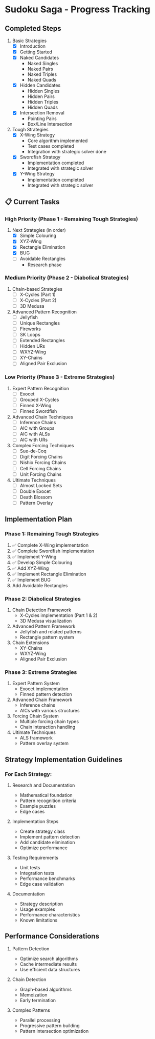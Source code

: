 # Sudoku Saga - Progress Tracking

## Completed Steps

1. Basic Strategies
   - [x] Introduction
   - [x] Getting Started
   - [x] Naked Candidates
     - Naked Singles
     - Naked Pairs
     - Naked Triples
     - Naked Quads
   - [x] Hidden Candidates
     - Hidden Singles
     - Hidden Pairs
     - Hidden Triples
     - Hidden Quads
   - [x] Intersection Removal
     - Pointing Pairs
     - Box/Line Intersection

2. Tough Strategies
   - [x] X-Wing Strategy
     - Core algorithm implemented
     - Test cases completed
     - Integration with strategic solver done
   - [x] Swordfish Strategy
     - Implementation completed
     - Integrated with strategic solver
   - [x] Y-Wing Strategy
     - Implementation completed
     - Integrated with strategic solver


## 📋 Current Tasks

### High Priority (Phase 1 - Remaining Tough Strategies)
1. Next Strategies (in order)
   - [x] Simple Colouring
   - [x] XYZ-Wing
   - [x] Rectangle Elimination
   - [x] BUG
   - [ ] Avoidable Rectangles
     - Research phase

### Medium Priority (Phase 2 - Diabolical Strategies)
1. Chain-based Strategies
   - [ ] X-Cycles (Part 1)
   - [ ] X-Cycles (Part 2)
   - [ ] 3D Medusa

2. Advanced Pattern Recognition
   - [ ] Jellyfish
   - [ ] Unique Rectangles
   - [ ] Fireworks
   - [ ] SK Loops
   - [ ] Extended Rectangles
   - [ ] Hidden URs
   - [ ] WXYZ-Wing
   - [ ] XY-Chains
   - [ ] Aligned Pair Exclusion

### Low Priority (Phase 3 - Extreme Strategies)
1. Expert Pattern Recognition
   - [ ] Exocet
   - [ ] Grouped X-Cycles
   - [ ] Finned X-Wing
   - [ ] Finned Swordfish

2. Advanced Chain Techniques
   - [ ] Inference Chains
   - [ ] AIC with Groups
   - [ ] AIC with ALSs
   - [ ] AIC with URs

3. Complex Forcing Techniques
   - [ ] Sue-de-Coq
   - [ ] Digit Forcing Chains
   - [ ] Nishio Forcing Chains
   - [ ] Cell Forcing Chains
   - [ ] Unit Forcing Chains

4. Ultimate Techniques
   - [ ] Almost Locked Sets
   - [ ] Double Exocet
   - [ ] Death Blossom
   - [ ] Pattern Overlay

## Implementation Plan

### Phase 1: Remaining Tough Strategies 
1. ✅ Complete X-Wing implementation
2. ✅ Complete Swordfish implementation
3. ✅ Implement Y-Wing
4. ✅ Develop Simple Colouring
5. ✅ Add XYZ-Wing
6. ✅ Implement Rectangle Elimination
7. ✅ Implement BUG
8. Add Avoidable Rectangles

### Phase 2: Diabolical Strategies 
1. Chain Detection Framework
   - X-Cycles implementation (Part 1 & 2)
   - 3D Medusa visualization
2. Advanced Pattern Framework
   - Jellyfish and related patterns
   - Rectangle pattern system
3. Chain Extensions
   - XY-Chains
   - WXYZ-Wing
   - Aligned Pair Exclusion

### Phase 3: Extreme Strategies 
1. Expert Pattern System
   - Exocet implementation
   - Finned pattern detection
2. Advanced Chain Framework
   - Inference chains
   - AICs with various structures
3. Forcing Chain System
   - Multiple forcing chain types
   - Chain interaction handling
4. Ultimate Techniques
   - ALS framework
   - Pattern overlay system

## Strategy Implementation Guidelines

### For Each Strategy:
1. Research and Documentation
   - Mathematical foundation
   - Pattern recognition criteria
   - Example puzzles
   - Edge cases

2. Implementation Steps
   - Create strategy class
   - Implement pattern detection
   - Add candidate elimination
   - Optimize performance

3. Testing Requirements
   - Unit tests
   - Integration tests
   - Performance benchmarks
   - Edge case validation

4. Documentation
   - Strategy description
   - Usage examples
   - Performance characteristics
   - Known limitations

## Performance Considerations

1. Pattern Detection
   - Optimize search algorithms
   - Cache intermediate results
   - Use efficient data structures

2. Chain Detection
   - Graph-based algorithms
   - Memoization
   - Early termination

3. Complex Patterns
   - Parallel processing
   - Progressive pattern building
   - Pattern intersection optimization

